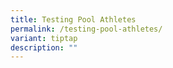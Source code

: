 ```yaml
---
title: Testing Pool Athletes
permalink: /testing-pool-athletes/
variant: tiptap
description: ""
---
```

